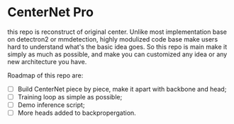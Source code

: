 # CenterNet Pro

this repo is reconstruct of original center. Unlike most implementation base on detectron2 or mmdetection, highly modulized code base make users hard to understand what's the basic idea goes. So this repo is main make it simply as much as possible, and make you can customized any idea or any new architecture you have.

Roadmap of this repo are:

- [ ] Build CenterNet piece by piece, make it apart with backbone and head;
- [ ] Training loop as simple as possible;
- [ ] Demo inference script;
- [ ] More heads added to backpropergation.